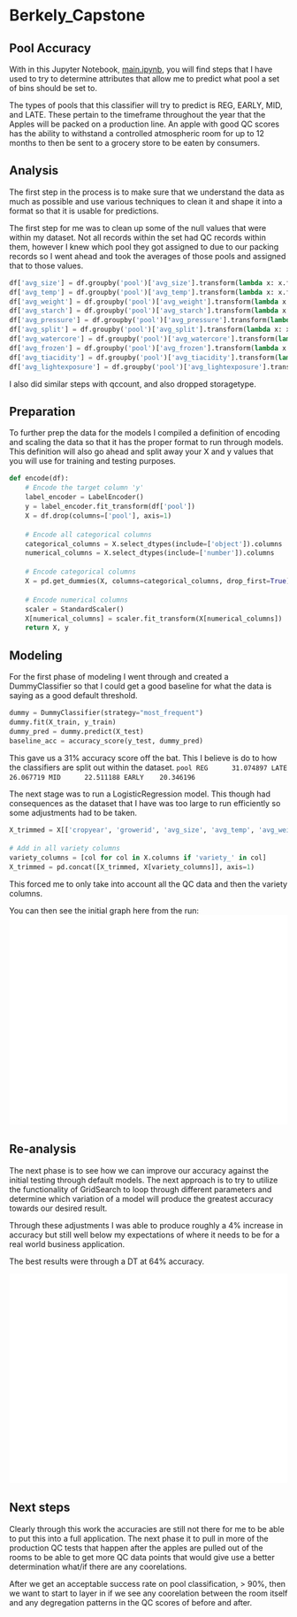 # Berkely_Capstone
## Pool Accuracy
With in this Jupyter Notebook, [main.ipynb](./main.ipynb), you will find steps that I have used to try to determine attributes that allow me to predict what pool a set of bins should be set to.

The types of pools that this classifier will try to predict is REG, EARLY, MID, and LATE. These pertain to the timeframe throughout the year that the Apples will be packed on a production line. An apple with good QC scores has the ability to withstand a controlled atmospheric room for up to 12 months to then be sent to a grocery store to be eaten by consumers.

## Analysis
The first step in the process is to make sure that we understand the data as much as possible and use various techniques to clean it and shape it into a format so that it is usable for predictions.

The first step for me was to clean up some of the null values that were within my dataset. Not all records within the set had QC records within them, however I knew which pool they got assigned to due to our packing records so I went ahead and took the averages of those pools and assigned that to those values.

```python
df['avg_size'] = df.groupby('pool')['avg_size'].transform(lambda x: x.fillna(x.mean()))
df['avg_temp'] = df.groupby('pool')['avg_temp'].transform(lambda x: x.fillna(x.mean()))
df['avg_weight'] = df.groupby('pool')['avg_weight'].transform(lambda x: x.fillna(x.mean()))
df['avg_starch'] = df.groupby('pool')['avg_starch'].transform(lambda x: x.fillna(x.mean()))
df['avg_pressure'] = df.groupby('pool')['avg_pressure'].transform(lambda x: x.fillna(x.mean()))
df['avg_split'] = df.groupby('pool')['avg_split'].transform(lambda x: x.fillna(x.mean()))
df['avg_watercore'] = df.groupby('pool')['avg_watercore'].transform(lambda x: x.fillna(x.mean()))
df['avg_frozen'] = df.groupby('pool')['avg_frozen'].transform(lambda x: x.fillna(x.mean()))
df['avg_tiacidity'] = df.groupby('pool')['avg_tiacidity'].transform(lambda x: x.fillna(x.mean()))
df['avg_lightexposure'] = df.groupby('pool')['avg_lightexposure'].transform(lambda x: x.fillna(x.mean()))
```

I also did similar steps with qccount, and also dropped storagetype.

## Preparation
To further prep the data for the models I compiled a definition of encoding and scaling the data so that it has the proper format to run through models. This definition will also go ahead and split away your X and y values that you will use for training and testing purposes.

```python
def encode(df):
    # Encode the target column 'y'
    label_encoder = LabelEncoder()
    y = label_encoder.fit_transform(df['pool'])
    X = df.drop(columns=['pool'], axis=1)

    # Encode all categorical columns
    categorical_columns = X.select_dtypes(include=['object']).columns
    numerical_columns = X.select_dtypes(include=['number']).columns

    # Encode categorical columns
    X = pd.get_dummies(X, columns=categorical_columns, drop_first=True)

    # Encode numerical columns
    scaler = StandardScaler()
    X[numerical_columns] = scaler.fit_transform(X[numerical_columns])
    return X, y
```

## Modeling
For the first phase of modeling I went through and created a DummyClassifier so that I could get a good baseline for what the data is saying as a good default threshold.

```python
dummy = DummyClassifier(strategy="most_frequent")
dummy.fit(X_train, y_train)
dummy_pred = dummy.predict(X_test)
baseline_acc = accuracy_score(y_test, dummy_pred)
```

This gave us a 31% accuracy score off the bat. This I believe is do to how the classifiers are split out within the dataset.
    ```
    pool
    REG      31.074897
    LATE     26.067719
    MID      22.511188
    EARLY    20.346196
    ```

The next stage was to run a LogisticRegression model. This though had consequences as the dataset that I have was too large to run efficiently so some adjustments had to be taken.

```python
X_trimmed = X[['cropyear', 'growerid', 'avg_size', 'avg_temp', 'avg_weight', 'avg_starch', 'avg_pressure', 'avg_split', 'avg_watercore', 'avg_frozen', 'avg_tiacidity', 'avg_lightexposure']]

# Add in all variety columns
variety_columns = [col for col in X.columns if 'variety_' in col]
X_trimmed = pd.concat([X_trimmed, X[variety_columns]], axis=1)
```

This forced me to only take into account all the QC data and then the variety columns.

You can then see the initial graph here from the run:
![Model Initial Performance](./images/initial_model_performance_comparison.png)

## Re-analysis
The next phase is to see how we can improve our accuracy against the initial testing through default models. The next approach is to try to utilize the functionality of GridSearch to loop through different parameters and determine which variation of a model will produce the greatest accuracy towards our desired result.

Through these adjustments I was able to produce roughly a 4% increase in accuracy but still well below my expectations of where it needs to be for a real world business application.

The best results were through a DT at 64% accuracy.

![Results](./images/results.png)

## Next steps
Clearly through this work the accuracies are still not there for me to be able to put this into a full application. The next phase it to pull in more of the production QC tests that happen after the apples are pulled out of the rooms to be able to get more QC data points that would give use a better determination what/if there are any coorelations.

After we get an acceptable success rate on pool classification, > 90%, then we want to start to layer in if we see any coorelation between the room itself and any degregation patterns in the QC scores of before and after.